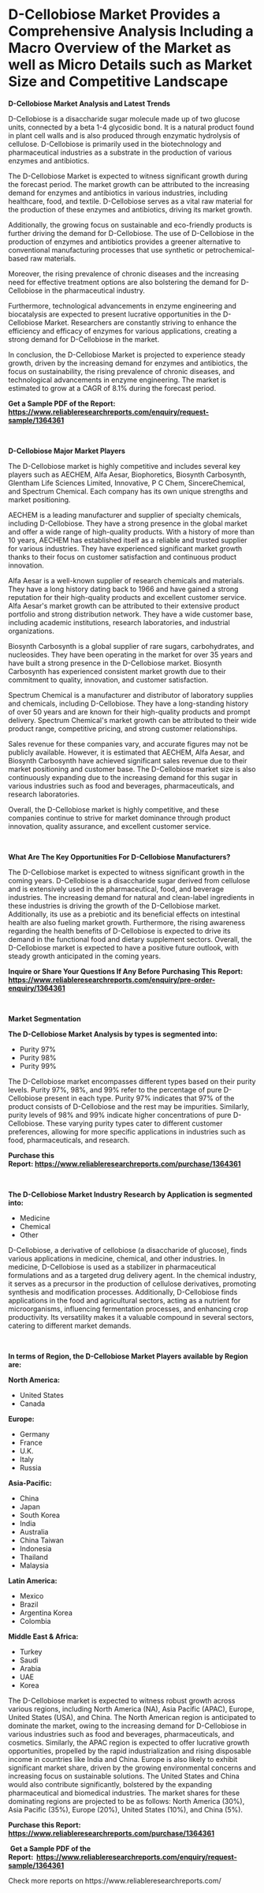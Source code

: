 <p><h1>D-Cellobiose Market Provides a Comprehensive Analysis Including a Macro Overview of the Market as well as Micro Details such as Market Size and Competitive Landscape</h1></p><p><strong>D-Cellobiose Market Analysis and Latest Trends</strong></p>
<p><p>D-Cellobiose is a disaccharide sugar molecule made up of two glucose units, connected by a beta 1-4 glycosidic bond. It is a natural product found in plant cell walls and is also produced through enzymatic hydrolysis of cellulose. D-Cellobiose is primarily used in the biotechnology and pharmaceutical industries as a substrate in the production of various enzymes and antibiotics.</p><p>The D-Cellobiose Market is expected to witness significant growth during the forecast period. The market growth can be attributed to the increasing demand for enzymes and antibiotics in various industries, including healthcare, food, and textile. D-Cellobiose serves as a vital raw material for the production of these enzymes and antibiotics, driving its market growth.</p><p>Additionally, the growing focus on sustainable and eco-friendly products is further driving the demand for D-Cellobiose. The use of D-Cellobiose in the production of enzymes and antibiotics provides a greener alternative to conventional manufacturing processes that use synthetic or petrochemical-based raw materials.</p><p>Moreover, the rising prevalence of chronic diseases and the increasing need for effective treatment options are also bolstering the demand for D-Cellobiose in the pharmaceutical industry.</p><p>Furthermore, technological advancements in enzyme engineering and biocatalysis are expected to present lucrative opportunities in the D-Cellobiose Market. Researchers are constantly striving to enhance the efficiency and efficacy of enzymes for various applications, creating a strong demand for D-Cellobiose in the market.</p><p>In conclusion, the D-Cellobiose Market is projected to experience steady growth, driven by the increasing demand for enzymes and antibiotics, the focus on sustainability, the rising prevalence of chronic diseases, and technological advancements in enzyme engineering. The market is estimated to grow at a CAGR of 8.1% during the forecast period.</p></p>
<p><strong>Get a Sample PDF of the Report:&nbsp; <a href="https://www.reliableresearchreports.com/enquiry/request-sample/1364361">https://www.reliableresearchreports.com/enquiry/request-sample/1364361</a></strong></p>
<p>&nbsp;</p>
<p><strong>D-Cellobiose Major Market Players</strong></p>
<p><p>The D-Cellobiose market is highly competitive and includes several key players such as AECHEM, Alfa Aesar, Biophoretics, Biosynth Carbosynth, Glentham Life Sciences Limited, Innovative, P C Chem, SincereChemical, and Spectrum Chemical. Each company has its own unique strengths and market positioning.</p><p>AECHEM is a leading manufacturer and supplier of specialty chemicals, including D-Cellobiose. They have a strong presence in the global market and offer a wide range of high-quality products. With a history of more than 10 years, AECHEM has established itself as a reliable and trusted supplier for various industries. They have experienced significant market growth thanks to their focus on customer satisfaction and continuous product innovation.</p><p>Alfa Aesar is a well-known supplier of research chemicals and materials. They have a long history dating back to 1966 and have gained a strong reputation for their high-quality products and excellent customer service. Alfa Aesar's market growth can be attributed to their extensive product portfolio and strong distribution network. They have a wide customer base, including academic institutions, research laboratories, and industrial organizations.</p><p>Biosynth Carbosynth is a global supplier of rare sugars, carbohydrates, and nucleosides. They have been operating in the market for over 35 years and have built a strong presence in the D-Cellobiose market. Biosynth Carbosynth has experienced consistent market growth due to their commitment to quality, innovation, and customer satisfaction.</p><p>Spectrum Chemical is a manufacturer and distributor of laboratory supplies and chemicals, including D-Cellobiose. They have a long-standing history of over 50 years and are known for their high-quality products and prompt delivery. Spectrum Chemical's market growth can be attributed to their wide product range, competitive pricing, and strong customer relationships.</p><p>Sales revenue for these companies vary, and accurate figures may not be publicly available. However, it is estimated that AECHEM, Alfa Aesar, and Biosynth Carbosynth have achieved significant sales revenue due to their market positioning and customer base. The D-Cellobiose market size is also continuously expanding due to the increasing demand for this sugar in various industries such as food and beverages, pharmaceuticals, and research laboratories.</p><p>Overall, the D-Cellobiose market is highly competitive, and these companies continue to strive for market dominance through product innovation, quality assurance, and excellent customer service.</p></p>
<p>&nbsp;</p>
<p><strong>What Are The Key Opportunities For D-Cellobiose Manufacturers?</strong></p>
<p><p>The D-Cellobiose market is expected to witness significant growth in the coming years. D-Cellobiose is a disaccharide sugar derived from cellulose and is extensively used in the pharmaceutical, food, and beverage industries. The increasing demand for natural and clean-label ingredients in these industries is driving the growth of the D-Cellobiose market. Additionally, its use as a prebiotic and its beneficial effects on intestinal health are also fueling market growth. Furthermore, the rising awareness regarding the health benefits of D-Cellobiose is expected to drive its demand in the functional food and dietary supplement sectors. Overall, the D-Cellobiose market is expected to have a positive future outlook, with steady growth anticipated in the coming years.</p></p>
<p><strong>Inquire or Share Your Questions If Any Before Purchasing This Report: <a href="https://www.reliableresearchreports.com/enquiry/pre-order-enquiry/1364361">https://www.reliableresearchreports.com/enquiry/pre-order-enquiry/1364361</a></strong></p>
<p>&nbsp;</p>
<p><strong>Market Segmentation</strong></p>
<p><strong>The D-Cellobiose Market Analysis by types is segmented into:</strong></p>
<p><ul><li>Purity 97%</li><li>Purity 98%</li><li>Purity 99%</li></ul></p>
<p><p>The D-Cellobiose market encompasses different types based on their purity levels. Purity 97%, 98%, and 99% refer to the percentage of pure D-Cellobiose present in each type. Purity 97% indicates that 97% of the product consists of D-Cellobiose and the rest may be impurities. Similarly, purity levels of 98% and 99% indicate higher concentrations of pure D-Cellobiose. These varying purity types cater to different customer preferences, allowing for more specific applications in industries such as food, pharmaceuticals, and research.</p></p>
<p><strong>Purchase this Report:&nbsp;<a href="https://www.reliableresearchreports.com/purchase/1364361">https://www.reliableresearchreports.com/purchase/1364361</a></strong></p>
<p>&nbsp;</p>
<p><strong>The D-Cellobiose Market Industry Research by Application is segmented into:</strong></p>
<p><ul><li>Medicine</li><li>Chemical</li><li>Other</li></ul></p>
<p><p>D-Cellobiose, a derivative of cellobiose (a disaccharide of glucose), finds various applications in medicine, chemical, and other industries. In medicine, D-Cellobiose is used as a stabilizer in pharmaceutical formulations and as a targeted drug delivery agent. In the chemical industry, it serves as a precursor in the production of cellulose derivatives, promoting synthesis and modification processes. Additionally, D-Cellobiose finds applications in the food and agricultural sectors, acting as a nutrient for microorganisms, influencing fermentation processes, and enhancing crop productivity. Its versatility makes it a valuable compound in several sectors, catering to different market demands.</p></p>
<p>&nbsp;</p>
<p><strong>In terms of Region, the D-Cellobiose Market Players available by Region are:</strong></p>
<p>
    <p> <strong> North America: </strong>
        <ul>
            <li>United States</li>
            <li>Canada</li>
        </ul>
        </p> 
    <p> <strong> Europe: </strong>
        <ul>
            <li>Germany</li>
            <li>France</li>
            <li>U.K.</li>
            <li>Italy</li>
            <li>Russia</li>
        </ul>
        </p> 
    <p> <strong> Asia-Pacific: </strong>
        <ul>
            <li>China</li>
            <li>Japan</li>
            <li>South Korea</li>
            <li>India</li>
            <li>Australia</li>
            <li>China Taiwan</li>
            <li>Indonesia</li>
            <li>Thailand</li>
            <li>Malaysia</li>
        </ul>
        </p> 
    <p> <strong> Latin America: </strong>
        <ul>
            <li>Mexico</li>
            <li>Brazil</li>
            <li>Argentina Korea</li>
            <li>Colombia</li>
        </ul>
        </p> 
    <p> <strong> Middle East & Africa: </strong>
        <ul>
            <li>Turkey</li>
            <li>Saudi</li>
            <li>Arabia</li>
            <li>UAE</li>
            <li>Korea</li>
        </ul>
    </p>
    </p>
<p><p>The D-Cellobiose market is expected to witness robust growth across various regions, including North America (NA), Asia Pacific (APAC), Europe, United States (USA), and China. The North American region is anticipated to dominate the market, owing to the increasing demand for D-Cellobiose in various industries such as food and beverages, pharmaceuticals, and cosmetics. Similarly, the APAC region is expected to offer lucrative growth opportunities, propelled by the rapid industrialization and rising disposable income in countries like India and China. Europe is also likely to exhibit significant market share, driven by the growing environmental concerns and increasing focus on sustainable solutions. The United States and China would also contribute significantly, bolstered by the expanding pharmaceutical and biomedical industries. The market shares for these dominating regions are projected to be as follows: North America (30%), Asia Pacific (35%), Europe (20%), United States (10%), and China (5%).</p></p>
<p><strong>Purchase this Report: <a href="https://www.reliableresearchreports.com/purchase/1364361">https://www.reliableresearchreports.com/purchase/1364361</a></strong></p>
<p>&nbsp;<strong>Get a Sample PDF of the Report:&nbsp;&nbsp;<a href="https://www.reliableresearchreports.com/enquiry/request-sample/1364361">https://www.reliableresearchreports.com/enquiry/request-sample/1364361</a></strong></p>
<p><strong></strong></p>
<p>Check more reports on https://www.reliableresearchreports.com/</p>